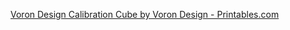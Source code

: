 

[Voron Design Calibration Cube by Voron Design - Printables.com](https://www.printables.com/model/758730-voron-design-calibration-cube)










